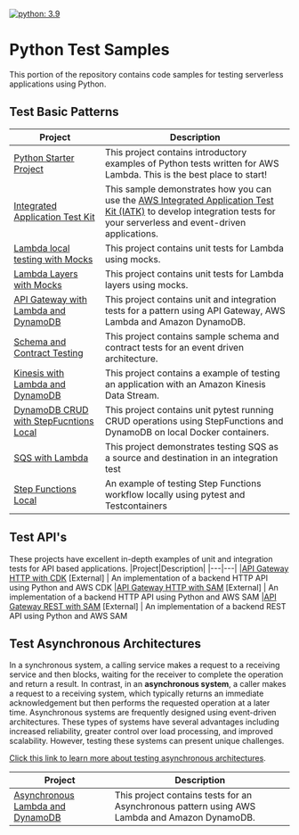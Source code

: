 [![python: 3.9](https://img.shields.io/badge/Python-3.9-green)](https://img.shields.io/badge/Python-3.9-green)

# Python Test Samples

This portion of the repository contains code samples for testing serverless applications using Python. 

## Test Basic Patterns
|Project|Description|
---|---
|[Python Starter Project](./apigw-lambda)|This project contains introductory examples of Python tests written for AWS Lambda. This is the best place to start!|
|[Integrated Application Test Kit](./integrated-application-test-kit)|This sample demonstrates how you can use the [AWS Integrated Application Test Kit (IATK)](https://awslabs.github.io/aws-iatk/) to develop integration tests for your serverless and event-driven applications.|
|[Lambda local testing with Mocks](./lambda-mock)|This project contains unit tests for Lambda using mocks.|
|[Lambda Layers with Mocks](./apigw-lambda-layer)|This project contains unit tests for Lambda layers using mocks.|
|[API Gateway with Lambda and DynamoDB](./apigw-lambda-dynamodb)|This project contains unit and integration tests for a pattern using API Gateway, AWS Lambda and Amazon DynamoDB.|
|[Schema and Contract Testing](./schema-and-contract-testing)|This project contains sample schema and contract tests for an event driven architecture.|
|[Kinesis with Lambda and DynamoDB](./kinesis-lambda-dynamodb)|This project contains a example of testing an application with an Amazon Kinesis Data Stream.|
|[DynamoDB CRUD with StepFucntions Local](./dynamodb-crud-stepfunctions-local)|This project contains unit pytest running CRUD operations using StepFunctions and DynamoDB on local Docker containers.|
|[SQS with Lambda](./apigw-sqs-lambda-sqs)|This project demonstrates testing SQS as a source and destination in an integration test|
|[Step Functions Local](./step-functions-local)| An example of testing Step Functions workflow locally using pytest and Testcontainers | 

## Test API's
These projects have excellent in-depth examples of unit and integration tests for API based applications. 
|Project|Description|
|---|---|
|[API Gateway HTTP with CDK](https://github.com/aws-samples/serverless-samples/tree/main/serverless-rest-api/python-http-cdk) [External] | An implementation of a backend HTTP API using Python and AWS CDK
|[API Gateway HTTP with SAM](https://github.com/aws-samples/serverless-samples/tree/main/serverless-rest-api/python-http-sam) [External] | An implementation of a backend HTTP API using Python and AWS SAM
|[API Gateway REST with SAM](https://github.com/aws-samples/serverless-samples/tree/main/serverless-rest-api/python-rest-sam) [External] | An implementation of a backend REST API using Python and AWS SAM

## Test Asynchronous Architectures
In a synchronous system, a calling service makes a request to a receiving service and then blocks, waiting for the receiver to complete the operation and return a result. In contrast, in an **asynchronous system**, a caller makes a request to a receiving system, which typically returns an immediate acknowledgement but then performs the requested operation at a later time. Asynchronous systems are frequently designed using event-driven architectures. These types of systems have several advantages including increased reliability, greater control over load processing, and improved scalability. However, testing these systems can present unique challenges.

[Click this link to learn more about testing asynchronous architectures](./README-ASYNC.md).

|Project|Description|
|---|---|
|[Asynchronous Lambda and DynamoDB](./async-lambda-dynamodb)|This project contains tests for an Asynchronous pattern using AWS Lambda and Amazon DynamoDB.|
